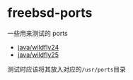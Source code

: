 # freebsd-ports
一些用来测试的 ports

- [java/wildfly24](https://bugs.freebsd.org/bugzilla/show_bug.cgi?id=260285)
- [java/wildfly25](https://bugs.freebsd.org/bugzilla/show_bug.cgi?id=260286)


测试时应该将其放入对应的`/usr/ports`目录


